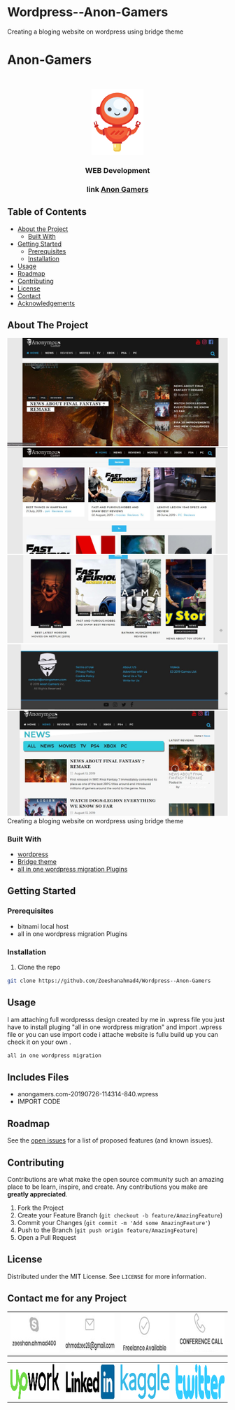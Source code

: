 # Wordpress--Anon-Gamers
Creating a  bloging website on wordpress using bridge theme

# Anon-Gamers
<!-- PROJECT LOGO -->
<br />
<p align="center">
  <a href="https://github.com/Zeeshanahmad4/Wordpress--Anon-Gamers">
    <img src="https://github.com/Zeeshanahmad4/BOT--Hydrafacial/blob/master/208498-OZT9V0-402.png" alt="Logo" width="120" height="150">
  </a>
  <h3 align="center">WEB Development</h3>
  <h3 align="center">link <a href="https://anongamers.com/"> Anon Gamers </a> </h3>
</p>



<!-- TABLE OF CONTENTS -->
## Table of Contents

* [About the Project](#about-the-project)
  * [Built With](#built-with)
* [Getting Started](#getting-started)
  * [Prerequisites](#prerequisites)
  * [Installation](#installation)
* [Usage](#usage)
* [Roadmap](#roadmap)
* [Contributing](#contributing)
* [License](#license)
* [Contact](#contact)
* [Acknowledgements](#acknowledgements)

<!-- ABOUT THE PROJECT -->
## About The Project
![Product Name Screen Shot](https://github.com/Zeeshanahmad4/Wordpress--Anon-Gamers/blob/master/1.JPG)
![Product Name Screen Shot](https://github.com/Zeeshanahmad4/Wordpress--Anon-Gamers/blob/master/2.JPG)
![Product Name Screen Shot](https://github.com/Zeeshanahmad4/Wordpress--Anon-Gamers/blob/master/das.JPG)
![Product Name Screen Shot](https://github.com/Zeeshanahmad4/Wordpress--Anon-Gamers/blob/master/4.JPG)
![Product Name Screen Shot](https://github.com/Zeeshanahmad4/Wordpress--Anon-Gamers/blob/master/5.JPG)
Creating a  bloging website on wordpress using bridge theme


### Built With
* [wordpress](https://wordpress.com)
* [Bridge theme](https://bridge92.qodeinteractive.com)
* [all in one wordpress migration Plugins](https://wordpress.org/plugins/all-in-one-wp-migration/)



<!-- GETTING STARTED -->
## Getting Started

### Prerequisites
* bitnami local host
* all in one wordpress migration Plugins



### Installation
1. Clone the repo
```sh
git clone https://github.com/Zeeshanahmad4/Wordpress--Anon-Gamers
```

<!-- USAGE EXAMPLES -->
## Usage
I am attaching full wordpresss design created by me in .wpress file 
you just have to install pluging "all in one wordpress migration"
and import .wpress file
or you can use import code i attache
website is fullu build up you can check it on your own . 

```sh
all in one wordpress migration
```

## Includes Files
* anongamers.com-20190726-114314-840.wpress
* IMPORT CODE

<!-- ROADMAP -->
## Roadmap
See the [open issues](https://github.com/Zeeshanahmad4/BOT--Hydrafacial/issues) for a list of proposed features (and known issues).

<!-- CONTRIBUTING -->
## Contributing

Contributions are what make the open source community such an amazing place to be learn, inspire, and create. Any contributions you make are **greatly appreciated**.

1. Fork the Project
2. Create your Feature Branch (`git checkout -b feature/AmazingFeature`)
3. Commit your Changes (`git commit -m 'Add some AmazingFeature'`)
4. Push to the Branch (`git push origin feature/AmazingFeature`)
5. Open a Pull Request

<!-- LICENSE -->
## License
Distributed under the MIT License. See `LICENSE` for more information.

<!-- CONTACT -->
## Contact me for any Project

<table>
  <tr>
    <th>
      <ahref="http://zeeshanahmad.me/" >
    <img src="https://github.com/Zeeshanahmad4/My-Path-to-Python/blob/master/multimedia/edit1.jpg" alt="Logo" width="182" height="90">
 </a> </th>
    <th>
      <a href="http://zeeshanahmad.me/">
    <img src="https://github.com/Zeeshanahmad4/My-Path-to-Python/blob/master/multimedia/edit2.jpg" alt="Logo" width="182" height="90">
 </a> </th>
    <th>
      <a href="http://zeeshanahmad.me/">
    <img src="https://github.com/Zeeshanahmad4/My-Path-to-Python/blob/master/multimedia/edit3.jpg" alt="Logo" width="182" height="90">
 </a> </th>
    <th>
      <a href="http://zeeshanahmad.me/">
    <img src="https://github.com/Zeeshanahmad4/My-Path-to-Python/blob/master/multimedia/edit4.jpg" alt="Logo" width="182  " height="90">
 </a> </th>
    </tr>
 </table>
<table>
  <tr>
    <th>
      <a href="https://www.upwork.com/freelancers/~0180a61cf01f9bc71d" >
    <img src="https://github.com/Zeeshanahmad4/My-Path-to-Python/blob/master/multimedia/download.png" alt="Logo" width="182" height="80">
 </a> </th>
    <th>
      <a href="https://www.linkedin.com/in/zeeshan-ahmad-87098b105/">
    <img src="https://github.com/Zeeshanahmad4/My-Path-to-Python/blob/master/multimedia/linked-in-3200.jpg" alt="Logo" width="182" height="80">
 </a> </th>
    <th>
      <a href="https://www.kaggle.com/zeeshanahmad4">
    <img src="https://github.com/Zeeshanahmad4/My-Path-to-Python/blob/master/multimedia/Kaggle_logo.png" alt="Logo" width="182" height="80">
 </a> </th>
    <th>
      <a href="https://twitter.com/Zeeshan_Ahmad6">
    <img src="https://github.com/Zeeshanahmad4/My-Path-to-Python/blob/master/multimedia/twitter-logo-png-open-2000.png" alt="Logo" width="182" height="80">
 </a> </th>
    </tr>
 </table>






